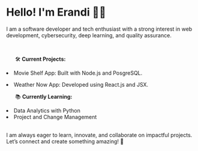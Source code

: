 <h1>Hello! I'm Erandi 👩‍💻</h1>
<p>I am a software developer and tech enthusiast with a strong interest in web development, cybersecurity, deep learning, and quality assurance.</p>  <br />

<ul>🛠️ <strong>Current Projects:</strong></ul>
<li>Movie Shelf App: Built with Node.js and PosgreSQL.</p>
<li>Weather Now App: Developed using React.js and JSX.</p>
<ul>📚 <strong>Currently Learning:</strong></ul>
<li>Data Analytics with Python</li>
<li>Project and Change Management</li>  <br />

<p>I am always eager to learn, innovate, and collaborate on impactful projects. Let’s connect and create something amazing! 🚀</p>
